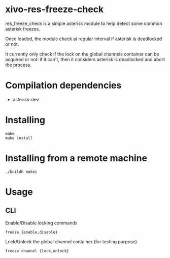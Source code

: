 xivo-res-freeze-check
=====================

res_freeze_check is a simple asterisk module to help detect some common asterisk
freezes.

Once loaded, the module check at regular interval if asterisk is deadlocked or not.

It currently only check if the lock on the global channels container can be
acquired or not: if it can't, then it considers asterisk is deadlocked and abort
the process.


Compilation dependencies
========================

* asterisk-dev


Installing
==========

```
make
make install
```


Installing from a remote machine
================================

```
./buildh makei
```


Usage
=====

CLI
---

Enable/Disable locking commands

```
freeze {enable,disable}
```

Lock/Unlock the global channel container (for testing purpose)

```
freeze channel {lock,unlock}
```
